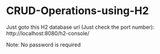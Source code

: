 # CRUD-Operations-using-H2

Just goto this H2 database url (Just check the port number): http://localhost:8080/h2-console/

Note: No password is required
